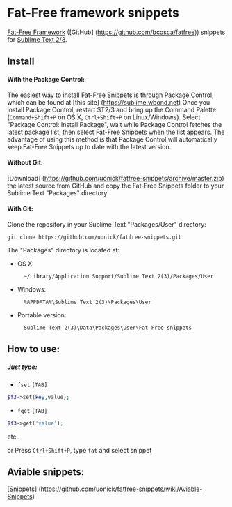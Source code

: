 Fat-Free framework snippets
============================
[Fat-Free Framework](http://fatfreeframework.com/home) ([GitHub] (https://github.com/bcosca/fatfree)) snippets for [Sublime Text 2/3](http://www.sublimetext.com/).

## Install
#### With the Package Control:
The easiest way to install Fat-Free Snippets is through Package Control, which can be found at [this site] (https://sublime.wbond.net)
Once you install Package Control, restart ST2/3 and bring up the Command Palette (`Command+Shift+P` on OS X, `Ctrl+Shift+P` on Linux/Windows). Select "Package Control: Install Package", wait while Package Control fetches the latest package list, then select Fat-Free Snippets when the list appears. The advantage of using this method is that Package Control will automatically keep Fat-Free Snippets up to date with the latest version.
#### Without Git:

[Download] (https://github.com/uonick/fatfree-snippets/archive/master.zip) the latest source from GitHub  and copy the Fat-Free Snippets folder to your Sublime Text "Packages" directory.

#### With Git:

Clone the repository in your Sublime Text "Packages/User" directory:

    git clone https://github.com/uonick/fatfree-snippets.git


The "Packages" directory is located at:

* OS X:

        ~/Library/Application Support/Sublime Text 2(3)/Packages/User

* Windows:

        %APPDATA%\Sublime Text 2(3)\Packages\User

* Portable version:

        Sublime Text 2(3)\Data\Packages\User\Fat-Free snippets

## How to use:
##### Just type:

* `fset` `[TAB]`
```php
$f3->set(key,value);
```

* `fget` `[TAB]`
```php
$f3->get('value');
```
etc..

or
Press `Ctrl+Shift+P`, type `fat` and select snippet

## Aviable snippets:
[Snippets] (https://github.com/uonick/fatfree-snippets/wiki/Aviable-Snippets)
